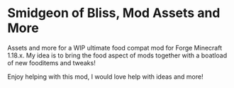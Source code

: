 # Smidgeon of Bliss, Mod Assets and More
Assets and more for a WIP ultimate food compat mod for Forge Minecraft 1.18.x. My idea is to bring the food aspect of mods together with a boatload of new fooditems and tweaks! 

Enjoy helping with this mod, I would love help with ideas and more!
